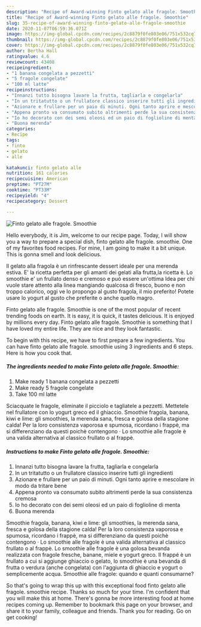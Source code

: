 ```yaml
---
description: "Recipe of Award-winning Finto gelato alle fragole. Smoothie"
title: "Recipe of Award-winning Finto gelato alle fragole. Smoothie"
slug: 35-recipe-of-award-winning-finto-gelato-alle-fragole-smoothie
date: 2020-11-07T06:59:36.071Z
image: https://img-global.cpcdn.com/recipes/2c8879f0fe803e06/751x532cq70/finto-gelato-alle-fragole-smoothie-recipe-main-photo.jpg
thumbnail: https://img-global.cpcdn.com/recipes/2c8879f0fe803e06/751x532cq70/finto-gelato-alle-fragole-smoothie-recipe-main-photo.jpg
cover: https://img-global.cpcdn.com/recipes/2c8879f0fe803e06/751x532cq70/finto-gelato-alle-fragole-smoothie-recipe-main-photo.jpg
author: Bertha Hall
ratingvalue: 4.6
reviewcount: 43408
recipeingredient:
- "1 banana congelata a pezzetti"
- "5 fragole congelate"
- "100 ml latte"
recipeinstructions:
- "Innanzi tutto bisogna lavare la frutta, tagliarla e congelarla"
- "In un tritatutto o un frullatore classico inserire tutti gli ingredienti"
- "Azionare e frullare per un paio di minuti. Ogni tanto aprire e mescolare in modo da tritare bene"
- "Appena pronto va consumato subito altrimenti perde la sua consistenza cremosa"
- "Io ho decorato con dei semi oleosi ed un paio di foglioline di menta"
- "Buona merenda"
categories:
- Recipe
tags:
- finto
- gelato
- alle

katakunci: finto gelato alle 
nutrition: 161 calories
recipecuisine: American
preptime: "PT27M"
cooktime: "PT33M"
recipeyield: "4"
recipecategory: Dessert

---
```



![Finto gelato alle fragole. Smoothie](https://img-global.cpcdn.com/recipes/2c8879f0fe803e06/751x532cq70/finto-gelato-alle-fragole-smoothie-recipe-main-photo.jpg)

Hello everybody, it is Jim, welcome to our recipe page. Today, I will show you a way to prepare a special dish, finto gelato alle fragole. smoothie. One of my favorites food recipes. For mine, I am going to make it a bit unique. This is gonna smell and look delicious.

Il gelato alla fragola è un rinfrescante dessert ideale per una merenda estiva. E&#39; la ricetta perfetta per gli amanti dei gelati alla frutta,la ricetta è. Lo smoothie e&#39; un frullato denso e cremoso e può essere un&#39;ottima Idea per chi vuole stare attento alla linea mangiando qualcosa di fresco, buono e non troppo calorico, oggi ve lo propongo al gusto fragola, il mio preferito! Potete usare lo yogurt al gusto che preferite o anche quello magro.

Finto gelato alle fragole. Smoothie is one of the most popular of recent trending foods on earth. It is easy, it is quick, it tastes delicious. It is enjoyed by millions every day. Finto gelato alle fragole. Smoothie is something that I have loved my entire life. They are nice and they look fantastic.


To begin with this recipe, we have to first prepare a few ingredients. You can have finto gelato alle fragole. smoothie using 3 ingredients and 6 steps. Here is how you cook that.

<!--inarticleads1-->

##### The ingredients needed to make Finto gelato alle fragole. Smoothie:

1. Make ready 1 banana congelata a pezzetti
1. Make ready 5 fragole congelate
1. Take 100 ml latte


Sciacquate le fragole, eliminate il picciolo e tagliatele a pezzetti. Mettetele nel frullatore con lo yogurt greco ed il ghiaccio. Smoothie fragola, banana, kiwi e lime: gli smoothies, la merenda sana, fresca e golosa della stagione calda! Per la loro consistenza vaporosa e spumosa, ricordano i frappè, ma si differenziano da questi poichè contengono · Lo smoothie alle fragole è una valida alternativa al classico frullato o al frappè. 

<!--inarticleads2-->

##### Instructions to make Finto gelato alle fragole. Smoothie:

1. Innanzi tutto bisogna lavare la frutta, tagliarla e congelarla
1. In un tritatutto o un frullatore classico inserire tutti gli ingredienti
1. Azionare e frullare per un paio di minuti. Ogni tanto aprire e mescolare in modo da tritare bene
1. Appena pronto va consumato subito altrimenti perde la sua consistenza cremosa
1. Io ho decorato con dei semi oleosi ed un paio di foglioline di menta
1. Buona merenda


Smoothie fragola, banana, kiwi e lime: gli smoothies, la merenda sana, fresca e golosa della stagione calda! Per la loro consistenza vaporosa e spumosa, ricordano i frappè, ma si differenziano da questi poichè contengono · Lo smoothie alle fragole è una valida alternativa al classico frullato o al frappè. Lo smoothie alle fragole è una golosa bevanda realizzata con fragole fresche, banane, miele e yogurt greco. Il frappé è un frullato a cui si aggiunge ghiaccio o gelato, lo smoothie è una bevanda di frutta o verdura (anche congelata) con l&#39;aggiunta di ghiaccio e yogurt o semplicemente acqua. Smoothie alle fragole: quando e quanti consumarne? 

So that's going to wrap this up with this exceptional food finto gelato alle fragole. smoothie recipe. Thanks so much for your time. I'm confident that you will make this at home. There's gonna be more interesting food at home recipes coming up. Remember to bookmark this page on your browser, and share it to your family, colleague and friends. Thank you for reading. Go on get cooking!

